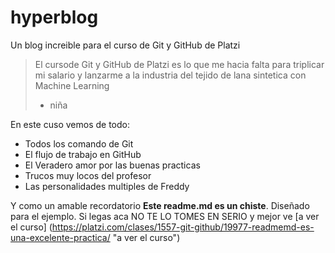 # hyperblog
Un blog increible para el curso de Git y GitHub de Platzi
>El cursode Git y GitHub de Platzi es lo que me hacia falta para triplicar  mi salario y lanzarme a la industria del tejido de lana sintetica con Machine Learning
> - niña

En este cuso vemos de todo:
* Todos los comando de Git
* El flujo de trabajo en GitHub
* El Veradero amor por las buenas practicas
* Trucos muy locos del profesor
* Las personalidades multiples de Freddy

Y como un amable recordatorio **Este readme.md es un chiste**. Diseñado para el ejemplo. Si legas aca NO TE LO TOMES EN SERIO y mejor ve [a ver el curso] (https://platzi.com/clases/1557-git-github/19977-readmemd-es-una-excelente-practica/ "a ver el curso")
